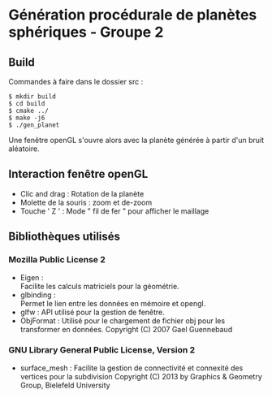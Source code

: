 ﻿# **Génération procédurale de planètes sphériques - Groupe 2**

## Build 
Commandes à faire dans le dossier src :
```
$ mkdir build
$ cd build
$ cmake ../
$ make -j6 
$ ./gen_planet
```
Une fenêtre openGL s'ouvre alors avec la planète générée à partir d'un bruit aléatoire.

## Interaction fenêtre openGL 

 - Clic and drag : Rotation de la planète
 - Molette de la souris : zoom et de-zoom
 - Touche ' Z ' : Mode " fil de fer " pour afficher le maillage
 
## Bibliothèques utilisés
### Mozilla Public License 2
 - Eigen :  
	 Facilite les calculs matriciels pour la géométrie. 
 - glbinding :  
	 Permet le lien entre les données en mémoire et opengl.
 - glfw : 
	 API utilisé pour la gestion de fenêtre.
 - ObjFormat :
 Utilisé pour le chargement de fichier obj pour les transformer en données.
 Copyright (C) 2007 Gael Guennebaud 

### GNU Library General Public License, Version 2

- surface_mesh :
Facilite la gestion de connectivité et connexité des vertices pour la subdivision
Copyright (C) 2013 by Graphics & Geometry Group, Bielefeld University

